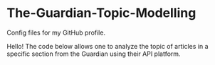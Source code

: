 # The-Guardian-Topic-Modelling
Config files for my GitHub profile.

Hello! The code below allows one to analyze the topic of articles in a specific section from the Guardian using their API platform.
